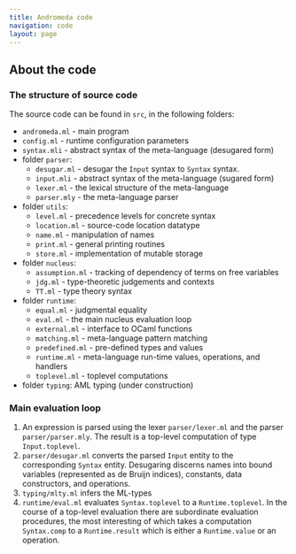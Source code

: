 ```yaml
---
title: Andromeda code
navigation: code
layout: page
---
```


## About the code

### The structure of source code

The source code can be found in `src`, in the following folders:

* `andromeda.ml` - main program
* `config.ml` - runtime configuration parameters
* `syntax.mli` - abstract syntax of the meta-language (desugared form)
* folder `parser`:
   * `desugar.ml` - desugar the `Input` syntax to `Syntax` syntax.
   * `input.mli` - abstract syntax of the meta-language (sugared form)
   * `lexer.ml` - the lexical structure of the meta-language
   * `parser.mly` - the meta-language parser
* folder `utils`:
   * `level.ml` - precedence levels for concrete syntax
   * `location.ml` - source-code location datatype
   * `name.ml` - manipulation of names
   * `print.ml` - general printing routines
   * `store.ml` - implementation of mutable storage
* folder `nucleus`:
   * `assumption.ml` - tracking of dependency of terms on free variables
   * `jdg.ml` - type-theoretic judgements and contexts
   * `TT.ml` - type theory syntax
* folder `runtime`:
   * `equal.ml` - judgmental equality
   * `eval.ml` - the main nucleus evaluation loop
   * `external.ml` - interface to OCaml functions
   * `matching.ml` - meta-language pattern matching
   * `predefined.ml` - pre-defined types and values
   * `runtime.ml` - meta-language run-time values, operations, and handlers
   * `toplevel.ml` - toplevel computations
* folder `typing`: AML typing (under construction)

### Main evaluation loop

1. An expression is parsed using the lexer `parser/lexer.ml` and the parser `parser/parser.mly`.
   The result is a top-level computation of type `Input.toplevel`.
2. `parser/desugar.ml` converts the parsed `Input` entity to the corresponding `Syntax` entity.
   Desugaring discerns names into bound variables (represented as de Bruijn indices),
   constants, data constructors, and operations.
3. `typing/mlty.ml` infers the ML-types
4. `runtime/eval.ml` evaluates `Syntax.toplevel` to a `Runtime.toplevel`. In the course of
   a top-level evaluation there are subordinate evaluation procedures, the most interesting of
   which takes a computation `Syntax.comp` to a `Runtime.result` which is either a `Runtime.value`
   or an operation.
